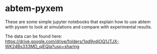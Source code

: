 # abtem-pyxem

These are some simple jupyter notebooks that explain how to use abtem with pyxem to look at simulations and compare with experimental results. 


The data can be found here: https://drive.google.com/drive/folders/1qd9ydjOQ1JTJX-WK24Bs333MD_qiEQIa?usp=sharing
